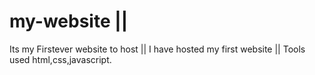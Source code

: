 # my-website ||
Its my Firstever website to host ||
I have hosted my first website ||
Tools used html,css,javascript.
